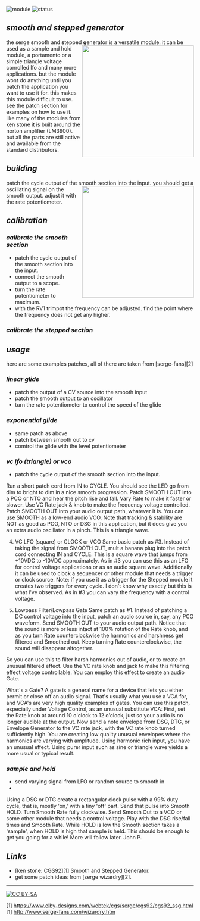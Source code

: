 ![module](https://img.shields.io/badge/module-other-yellow)
![status](https://img.shields.io/badge/status-not%20working-red)

## *smooth and stepped generator*

the serge **s**mooth and **s**tepped **g**enerator is a versatile module. <a href="https://photos.app.goo.gl/GWZw29TwRy24dwEQ9"><img align="right" src="https://spielhuus.github.io/elektrophon/images/ssg-logo-tmb.jpg" height="300px"></img></a>it can be used as a sample and hold module, a portamento or a simple triangle voltage conrolled lfo and many more applications. but the module wont do anything until you patch the application you want to use it for. this makes this module difficult to use. see the patch section for examples on how to use it. like many of the modules from ken stone it is built around the norton amplifier (LM3900). but all the parts are still active and available from the standard distributors.

## *building*

patch the cycle output of the smooth section into the input. you should get a oscillating <a href="https://spielhuus.github.io/elektrophon/schemas/ssg.pdf"><img align="right" src="https://spielhuus.github.io/elektrophon/images/ssg-schemas-tmb.jpg" height="300px"></img></a>signal on the smooth output. adjust it with the rate potentiometer.

## *calibration*

### *calibrate the smooth section*

* patch the cycle output of the smooth section into the input. 
* connect the smooth output to a scope. 
* turn the rate potentiometer to maximum.
* with the RV1 trimpot the frequency can be adjusted. find the point where the frequency does not get any higher.

### *calibrate the stepped section*




## *usage*

here are some examples patches, all of there are taken from [serge-fans][2]

### *linear glide*

* patch the output of a CV source into the smooth input
* patch the smooth output to an oscillator
* turn the rate potentiometer to control the speed of the glide

### *exponential glide*

* same patch as above
* patch between smooth out to cv
* comtrol the glide with the level potentiometer

### *vc lfo (triangle) or vco*

* patch the cycle output of the smooth section into the input. 

Run a short patch cord from IN to CYCLE.  You should see the LED go from dim to bright to dim in a nice smooth progression.
Patch SMOOTH OUT into a PCO or NTO and hear the pitch rise and fall.
Vary Rate to make it faster or slower. 
Use VC Rate jack & knob to make the frequency voltage controlled.
Patch SMOOTH OUT into your audio output path, whatever it is. 
You can use SMOOTH as a low-end audio VCO.  Note that tracking & stability are NOT as good as PCO, NTO or DSG in this application, but it does give you an extra audio oscillator in a pinch.  This is a triangle wave.

4. VC LFO (square) or CLOCK or VCO
Same basic patch as #3.  Instead of taking the signal from SMOOTH OUT, mult a banana plug into the patch cord connecting IN and CYCLE. 
This is a square wave that jumps from +10VDC to -10VDC approximately.  As in #3 you can use this as an LFO for control voltage applications or as an audio square wave.  Additionally it can be used to clock a sequencer or other module that needs a trigger or clock source. Note: if you use it as a trigger for the Stepped module it creates two triggers for every cycle.  I don't know why exactly but this is what I've observed.  As in #3 you can vary the frequency with a control voltage.

5. Lowpass Filter/Lowpass Gate
Same patch as #1.  Instead of patching a DC control voltage into the input, patch an audio source in, say, any PCO waveform. 
Send SMOOTH OUT to your audio output path.  Notice that the sound is more or less intact at 100% rotation of the Rate knob, and as you turn Rate counterclockwise the harmonics and harshness get filtered and Smoothed out.  Keep turning Rate counterclockwise, the sound will disappear altogether. 

So you can use this to filter harsh harmonics out of audio, or to create an unusual filtered effect.  Use the VC rate knob and jack to make this filtering effect voltage controllable. You can employ this effect to create an audio Gate. 

What's a Gate?  A gate is a general name for a device that lets you either permit or close off an audio signal.  That's usually what you use a VCA for, and VCA's are very high quality examples of gates.  You can use this patch, especially under Voltage Control, as an unusual substitute VCA:
First, set the Rate knob at around 10 o'clock to 12 o'clock, just so your audio is no longer audible at the output. 
Now send a note envelope from DSG, DTG, or Envelope Generator to the VC rate jack, with the VC rate knob turned sufficiently high.  You are creating low quality unusual envelopes where the harmonics are varying with amplitude.  Using harmonic rich input, you have an unusual effect.  Using purer input such as sine or triangle wave yields a more usual or typical result.

### *sample and hold*

* send varying signal from LFO or random source to smooth in
* 

Using a DSG or DTG create a rectangular clock pulse with a 99% duty cycle, that is, mostly 'on,' with a tiny 'off' part. 
Send that pulse into Smooth HOLD.  Turn Smooth Rate fully clockwise. 
Send Smooth Out to a VCO or some other module that needs a control voltage.  Play with the DSG rise/fall times and Smooth Rate. While HOLD is low the Smooth section takes a 'sample', when HOLD is high that sample is held. This should be enough to get you going for a while! More will follow later. John P.

## *Links*

* [ken stone: CGS92][1] Smooth and Stepped Generator.
* get some patch ideas from [serge wizardry][2].

---
[![CC BY-SA](https://licensebuttons.net/l/by-sa/3.0/88x31.png)](https://creativecommons.org/licenses/by-sa/4.0/)

[1] https://www.elby-designs.com/webtek/cgs/serge/cgs92/cgs92_ssg.html
[1] http://www.serge-fans.com/wizardry.htm
